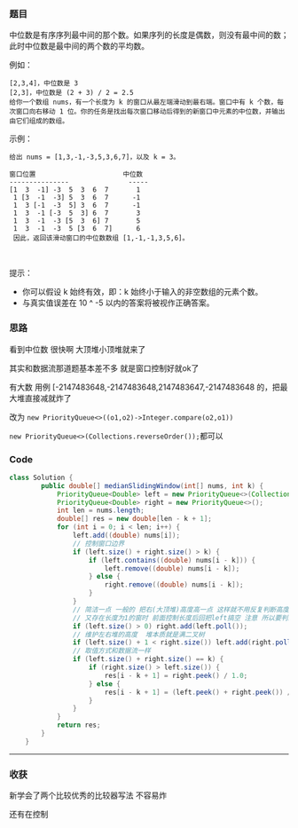 ### 题目
中位数是有序序列最中间的那个数。如果序列的长度是偶数，则没有最中间的数；此时中位数是最中间的两个数的平均数。

例如：
```
[2,3,4]，中位数是 3
[2,3]，中位数是 (2 + 3) / 2 = 2.5
给你一个数组 nums，有一个长度为 k 的窗口从最左端滑动到最右端。窗口中有 k 个数，每次窗口向右移动 1 位。你的任务是找出每次窗口移动后得到的新窗口中元素的中位数，并输出由它们组成的数组。
```
示例：
```
给出 nums = [1,3,-1,-3,5,3,6,7]，以及 k = 3。

窗口位置                      中位数
---------------               -----
[1  3  -1] -3  5  3  6  7       1
 1 [3  -1  -3] 5  3  6  7      -1
 1  3 [-1  -3  5] 3  6  7      -1
 1  3  -1 [-3  5  3] 6  7       3
 1  3  -1  -3 [5  3  6] 7       5
 1  3  -1  -3  5 [3  6  7]      6
 因此，返回该滑动窗口的中位数数组 [1,-1,-1,3,5,6]。
```
 

提示：

- 你可以假设 k 始终有效，即：k 始终小于输入的非空数组的元素个数。
- 与真实值误差在 10 ^ -5 以内的答案将被视作正确答案。
### 思路
看到中位数 很快啊 大顶堆小顶堆就来了

其实和数据流那道题基本差不多 就是窗口控制好就ok了

有大数 用例 [-2147483648,-2147483648,2147483647,-2147483648 的，把最大堆直接减就炸了

改为 `new PriorityQueue<>((o1,o2)->Integer.compare(o2,o1))`
    
`new PriorityQueue<>(Collections.reverseOrder());`都可以

### Code
```java
class Solution {
        public double[] medianSlidingWindow(int[] nums, int k) {
            PriorityQueue<Double> left = new PriorityQueue<>(Collections.reverseOrder());
            PriorityQueue<Double> right = new PriorityQueue<>();
            int len = nums.length;
            double[] res = new double[len - k + 1];
            for (int i = 0; i < len; i++) {
                left.add((double) nums[i]);
                // 控制窗口边界
                if (left.size() + right.size() > k) {
                    if (left.contains((double) nums[i - k])) {
                        left.remove((double) nums[i - k]);
                    } else {
                        right.remove((double) nums[i - k]);
                    }
                }
                // 简洁一点 一般的 把右(大顶堆)高度高一点 这样就不用反复判断高度
                // 又存在长度为1的窗时 前面控制长度后回把left搞空 注意 所以要判断 不然空指针
                if (left.size() > 0) right.add(left.poll());
                // 维护左右堆的高度  堆本质就是满二叉树              
                if (left.size() + 1 < right.size()) left.add(right.poll());
                // 取值方式和数据流一样
                if (left.size() + right.size() == k) {
                    if (right.size() > left.size()) {
                        res[i - k + 1] = right.peek() / 1.0;
                    } else {
                        res[i - k + 1] = (left.peek() + right.peek()) / 2.0;
                    }
                }
            }
            return res;
        }
    }
```
*** 
### 收获
新学会了两个比较优秀的比较器写法 不容易炸 

还有在控制